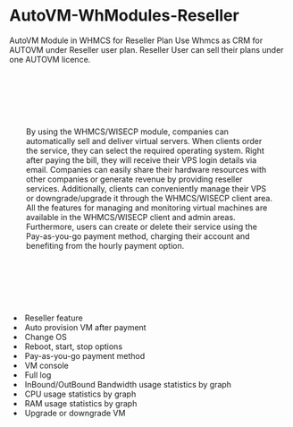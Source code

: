 # AutoVM-WhModules-Reseller
AutoVM Module in WHMCS for Reseller Plan
Use Whmcs as CRM for AUTOVM under Reseller user plan.
Reseller User can sell their plans under one AUTOVM licence.




<div>
    <noscript><img src="https://autovm.net/wp-content/themes/autovm-theme/assets/images/png/feature-tour/whmcs_client.png" class="col-12 shadow-lg rounded-5" style="object-fit: cover; max-width: 70% !important;" alt=""></noscript>
</div>
<br><br>
<p style="padding: 50px 30px;" class="text-muted py-5 fs-5">
By using the WHMCS/WISECP module, companies can automatically sell and deliver virtual servers. When clients order the service, they can select the required operating system. Right after paying the bill, they will receive their VPS login details via email. Companies can easily share their hardware resources with other companies or generate revenue by providing reseller services. Additionally, clients can conveniently manage their VPS or downgrade/upgrade it through the WHMCS/WISECP client area. All the features for managing and monitoring virtual machines are available in the WHMCS/WISECP client and admin areas. Furthermore, users can create or delete their service using the Pay-as-you-go payment method, charging their account and benefiting from the hourly payment option.
</p>
<br><br>
    <ul>
        <li>
            <img src="https://camo.githubusercontent.com/8ab5e66b80221ae6121354c4ad65c2972d0f64ca1322fdf39fd7458bed2ed60e/68747470733a2f2f6175746f766d2e6e65742f77702d636f6e74656e742f7468656d65732f6175746f766d2d7468656d652f6173736574732f696d616765732f7376672f737563636573732e737667" alt="" data-canonical-src="https://autovm.net/wp-content/themes/autovm-theme/assets/images/svg/success.svg">
            <span class="fw-bold fs-5 pt-2">
                Reseller feature
            </span>
        </li>
        <li>
            <img src="https://camo.githubusercontent.com/8ab5e66b80221ae6121354c4ad65c2972d0f64ca1322fdf39fd7458bed2ed60e/68747470733a2f2f6175746f766d2e6e65742f77702d636f6e74656e742f7468656d65732f6175746f766d2d7468656d652f6173736574732f696d616765732f7376672f737563636573732e737667" alt="" data-canonical-src="https://autovm.net/wp-content/themes/autovm-theme/assets/images/svg/success.svg">
            <span class="fw-bold fs-5 pt-2">
                Auto provision VM after payment
            </span>
        </li>
        <li>
            <img src="https://camo.githubusercontent.com/8ab5e66b80221ae6121354c4ad65c2972d0f64ca1322fdf39fd7458bed2ed60e/68747470733a2f2f6175746f766d2e6e65742f77702d636f6e74656e742f7468656d65732f6175746f766d2d7468656d652f6173736574732f696d616765732f7376672f737563636573732e737667" alt="" data-canonical-src="https://autovm.net/wp-content/themes/autovm-theme/assets/images/svg/success.svg">
            <span class="fw-bold fs-5 pt-2">
                Change OS
            </span>
        </li>
        <li>
            <img src="https://camo.githubusercontent.com/8ab5e66b80221ae6121354c4ad65c2972d0f64ca1322fdf39fd7458bed2ed60e/68747470733a2f2f6175746f766d2e6e65742f77702d636f6e74656e742f7468656d65732f6175746f766d2d7468656d652f6173736574732f696d616765732f7376672f737563636573732e737667" alt="" data-canonical-src="https://autovm.net/wp-content/themes/autovm-theme/assets/images/svg/success.svg">
            <span class="fw-bold fs-5 pt-2">
                Reboot, start, stop options
            </span>
        </li>
        <li>
            <img src="https://camo.githubusercontent.com/8ab5e66b80221ae6121354c4ad65c2972d0f64ca1322fdf39fd7458bed2ed60e/68747470733a2f2f6175746f766d2e6e65742f77702d636f6e74656e742f7468656d65732f6175746f766d2d7468656d652f6173736574732f696d616765732f7376672f737563636573732e737667" alt="" data-canonical-src="https://autovm.net/wp-content/themes/autovm-theme/assets/images/svg/success.svg">
            <span class="fw-bold fs-5 pt-2">
                Pay-as-you-go payment method
            </span>
        </li>
        <li>
            <img src="https://camo.githubusercontent.com/8ab5e66b80221ae6121354c4ad65c2972d0f64ca1322fdf39fd7458bed2ed60e/68747470733a2f2f6175746f766d2e6e65742f77702d636f6e74656e742f7468656d65732f6175746f766d2d7468656d652f6173736574732f696d616765732f7376672f737563636573732e737667" alt="" data-canonical-src="https://autovm.net/wp-content/themes/autovm-theme/assets/images/svg/success.svg">
            <span class="fw-bold fs-5 pt-2">
                VM console
            </span>
        </li>
        <li>
            <img src="https://camo.githubusercontent.com/8ab5e66b80221ae6121354c4ad65c2972d0f64ca1322fdf39fd7458bed2ed60e/68747470733a2f2f6175746f766d2e6e65742f77702d636f6e74656e742f7468656d65732f6175746f766d2d7468656d652f6173736574732f696d616765732f7376672f737563636573732e737667" alt="" data-canonical-src="https://autovm.net/wp-content/themes/autovm-theme/assets/images/svg/success.svg">
            <span class="fw-bold fs-5 pt-2">
                Full log
            </span>
        </li>
        <li>
            <img src="https://camo.githubusercontent.com/8ab5e66b80221ae6121354c4ad65c2972d0f64ca1322fdf39fd7458bed2ed60e/68747470733a2f2f6175746f766d2e6e65742f77702d636f6e74656e742f7468656d65732f6175746f766d2d7468656d652f6173736574732f696d616765732f7376672f737563636573732e737667" alt="" data-canonical-src="https://autovm.net/wp-content/themes/autovm-theme/assets/images/svg/success.svg">
            <span class="fw-bold fs-5 pt-2">
                InBound/OutBound Bandwidth usage statistics by graph
            </span>
        </li>
        <li>
            <img src="https://camo.githubusercontent.com/8ab5e66b80221ae6121354c4ad65c2972d0f64ca1322fdf39fd7458bed2ed60e/68747470733a2f2f6175746f766d2e6e65742f77702d636f6e74656e742f7468656d65732f6175746f766d2d7468656d652f6173736574732f696d616765732f7376672f737563636573732e737667" alt="" data-canonical-src="https://autovm.net/wp-content/themes/autovm-theme/assets/images/svg/success.svg">
            <span class="fw-bold fs-5 pt-2">
                CPU usage statistics by graph
            </span>
        </li>
        <li>
            <img src="https://camo.githubusercontent.com/8ab5e66b80221ae6121354c4ad65c2972d0f64ca1322fdf39fd7458bed2ed60e/68747470733a2f2f6175746f766d2e6e65742f77702d636f6e74656e742f7468656d65732f6175746f766d2d7468656d652f6173736574732f696d616765732f7376672f737563636573732e737667" alt="" data-canonical-src="https://autovm.net/wp-content/themes/autovm-theme/assets/images/svg/success.svg">
            <span class="fw-bold fs-5 pt-2">
                RAM usage statistics by graph
            </span>
        </li>
        <li>
            <img src="https://camo.githubusercontent.com/8ab5e66b80221ae6121354c4ad65c2972d0f64ca1322fdf39fd7458bed2ed60e/68747470733a2f2f6175746f766d2e6e65742f77702d636f6e74656e742f7468656d65732f6175746f766d2d7468656d652f6173736574732f696d616765732f7376672f737563636573732e737667" alt="" data-canonical-src="https://autovm.net/wp-content/themes/autovm-theme/assets/images/svg/success.svg">
            <span class="fw-bold fs-5 pt-2">
                Upgrade or downgrade VM
            </span>
        </li>
    </ul>